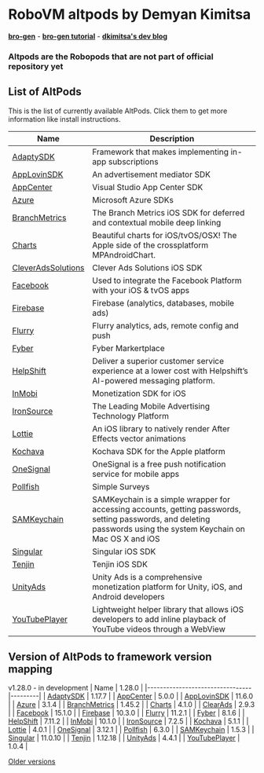 # RoboVM altpods by Demyan Kimitsa
[**bro-gen**](https://github.com/dkimitsa/robovm-bro-gen) -
[**bro-gen tutorial**](https://dkimitsa.github.io/2017/10/19/bro-gen-tutorial/) -
[**dkimitsa's dev blog**](https://dkimitsa.github.io/)

### Altpods are the Robopods that are not part of official repository yet


## List of AltPods

This is the list of currently available AltPods. Click them to get more information like install instructions.

| Name                            | Description                                                                                                                                                        |
|---------------------------------|--------------------------------------------------------------------------------------------------------------------------------------------------------------------|
| [AdaptySDK](adapty/)            | Framework that makes implementing in-app subscriptions                                                                                                             |
| [AppLovinSDK](applovinsdk/)     | An advertisement mediator SDK                                                                                                                                      |
| [AppCenter](appcenter/)         | Visual Studio App Center SDK                                                                                                                                       |
| [Azure](azure/)                 | Microsoft Azure SDKs                                                                                                                                               |
| [BranchMetrics](branchmetrics/) | The Branch Metrics iOS SDK for deferred and contextual mobile deep linking                                                                                         |
| [Charts](charts/)               | Beautiful charts for iOS/tvOS/OSX! The Apple side of the crossplatform MPAndroidChart.                                                                             |
| [CleverAdsSolutions](clearads/) | Clever Ads Solutions iOS SDK                                                                                                                                       |
| [Facebook](facebook/)           | Used to integrate the Facebook Platform with your iOS & tvOS apps                                                                                                  |
| [Firebase](firebase/)           | Firebase (analytics, databases, mobile ads)                                                                                                                        |
| [Flurry](flurry/)               | Flurry analytics, ads, remote config and push                                                                                                                      |
| [Fyber](fyber/)                 | Fyber Markertplace                                                                                                                                                 |
| [HelpShift](helpshift/)         | Deliver a superior customer service experience at a lower cost with Helpshift’s AI-powered messaging platform.                                                     |
| [InMobi](inmobi/)               | Monetization SDK for iOS                                                                                                                                           |
| [IronSource](ironsource/)       | The Leading Mobile Advertising Technology Platform                                                                                                                 |
| [Lottie](lottie/)               | An iOS library to natively render After Effects vector animations                                                                                                  |
| [Kochava](kochava/)             | Kochava SDK for the Apple platform                                                                                                                                 |
| [OneSignal](onesignal/)         | OneSignal is a free push notification service for mobile apps                                                                                                      |
| [Pollfish](pollfish/)           | Simple Surveys                                                                                                                                                     |
| [SAMKeychain](samkeychain/)     | SAMKeychain is a simple wrapper for accessing accounts, getting passwords, setting passwords, and deleting passwords using the system Keychain on Mac OS X and iOS |
| [Singular](singular/)           | Singular iOS SDK                                                                                                                                                   |
| [Tenjin](tenjin/)               | Tenjin iOS SDK                                                                                                                                                     |
| [UnityAds](unitryads/)          | Unity Ads is a comprehensive monetization platform for Unity, iOS, and Android developers                                                                          |
| [YouTubePlayer](youtube/)       | Lightweight helper library that allows iOS developers to add inline playback of YouTube videos through a WebView                                                   |


## Version of AltPods to framework version mapping

v1.28.0 - in development
| Name                            | 1.28.0  |
|---------------------------------|---------|
| [AdaptySDK](adapty/)            | 1.17.7  |
| [AppCenter](appcenter/)         | 5.0.0   |
| [AppLovinSDK](applovinsdk/)     | 11.6.0  |
| [Azure](azure/)                 | 3.1.4   |
| [BranchMetrics](branchmetrics/) | 1.45.2  |
| [Charts](charts/)               | 4.1.0   |
| [ClearAds](clearads/)           | 2.9.3   |
| [Facebook](facebook/)           | 15.1.0  |
| [Firebase](firebase/)           | 10.3.0  |
| [Flurry](flurry/)               | 11.2.1  |
| [Fyber](fyber/)                 | 8.1.6   |
| [HelpShift](helpshift/)         | 7.11.2  |
| [InMobi](inmobi/)               | 10.1.0  |
| [IronSource](ironsource/)       | 7.2.5   |
| [Kochava](kochava/)             | 5.1.1   |
| [Lottie](lottie/)               | 4.0.1   |
| [OneSignal](onesignal/)         | 3.12.1  |
| [Pollfish](pollfish/)           | 6.3.0   |
| [SAMKeychain](samkeychain/)     | 1.5.3   |
| [Singular](singular/)           | 11.0.10 |
| [Tenjin](tenjin/)               | 1.12.18 |
| [UnityAds](unityads/)           | 4.4.1   |
| [YouTubePlayer](youtube/)       | 1.0.4   |

[Older versions](CHANGELOG.md)